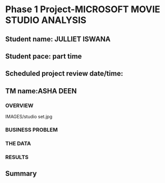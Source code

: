 # Phase 1 Project-MICROSOFT MOVIE STUDIO ANALYSIS
## Student name: JULLIET ISWANA
## Student pace: part time 
## Scheduled project review date/time:
## TM name:ASHA DEEN


### OVERVIEW

IMAGES/studio set.jpg

### BUSINESS PROBLEM


### THE DATA


###  RESULTS










## Summary

